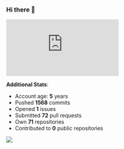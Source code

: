 ### Hi there 👋

![Bob's github activity graph](https://d3eqgu1c877dat.cloudfront.net/graph-stats.xml)

**Additional Stats**:
- Account age: **5** years
- Pushed **1568** commits
- Opened **1** issues
- Submitted **72** pull requests
- Own **71** repositories
- Contributed to **0** public repositories

![](https://komarev.com/ghpvc/?username=BobTheSoftwareDeveloper)
